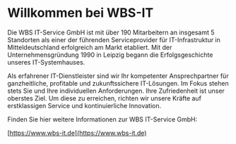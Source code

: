# Willkommen bei WBS-IT

Die WBS IT-Service GmbH ist mit über 190 Mitarbeitern an insgesamt 5 Standorten als einer der führenden Serviceprovider für IT-Infrastruktur in Mitteldeutschland erfolgreich am Markt etabliert. Mit der Unternehmensgründung 1990 in Leipzig begann die Erfolgsgeschichte unseres IT-Systemhauses.

Als erfahrener IT-Dienstleister sind wir Ihr kompetenter Ansprechpartner für ganzheitliche, profitable und zukunftssichere IT-Lösungen. Im Fokus stehen stets Sie und Ihre individuellen Anforderungen. Ihre Zufriedenheit ist unser oberstes Ziel. Um diese zu erreichen, richten wir unsere Kräfte auf erstklassigen Service und kontinuierliche Innovation.

Finden Sie hier weitere Informationen zur WBS IT-Service GmbH:

[https://www.wbs-it.de](https://www.wbs-it.de)